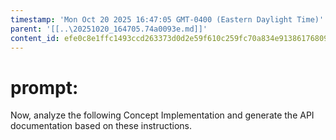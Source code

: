 ```yaml
---
timestamp: 'Mon Oct 20 2025 16:47:05 GMT-0400 (Eastern Daylight Time)'
parent: '[[..\20251020_164705.74a0093e.md]]'
content_id: efe0c8e1ffc1493ccd263373d0d2e59f610c259fc70a834e9138617680946d63
---
```


# prompt:

Now, analyze the following Concept Implementation and generate the API documentation based on these instructions.
